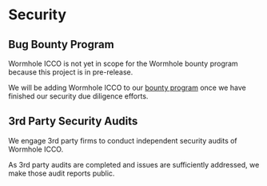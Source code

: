 # Security

## Bug Bounty Program

Wormhole ICCO is not yet in scope for the Wormhole bounty program because this project is in pre-release.

We will be adding Wormhole ICCO to our [bounty program](https://immunefi.com/bounty/wormhole/) once we have finished our security due diligence efforts.

## 3rd Party Security Audits

We engage 3rd party firms to conduct independent security audits of Wormhole ICCO.

As 3rd party audits are completed and issues are sufficiently addressed, we make those audit reports public.